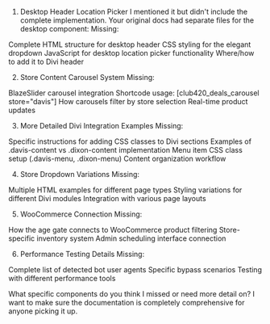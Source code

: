
1. Desktop Header Location Picker
I mentioned it but didn't include the complete implementation. Your original docs had separate files for the desktop component:
Missing:

Complete HTML structure for desktop header
CSS styling for the elegant dropdown
JavaScript for desktop location picker functionality
Where/how to add it to Divi header

2. Store Content Carousel System
Missing:

BlazeSlider carousel integration
Shortcode usage: [club420_deals_carousel store="davis"]
How carousels filter by store selection
Real-time product updates

3. More Detailed Divi Integration Examples
Missing:

Specific instructions for adding CSS classes to Divi sections
Examples of .davis-content vs .dixon-content implementation
Menu item CSS class setup (.davis-menu, .dixon-menu)
Content organization workflow

4. Store Dropdown Variations
Missing:

Multiple HTML examples for different page types
Styling variations for different Divi modules
Integration with various page layouts

5. WooCommerce Connection
Missing:

How the age gate connects to WooCommerce product filtering
Store-specific inventory system
Admin scheduling interface connection

6. Performance Testing Details
Missing:

Complete list of detected bot user agents
Specific bypass scenarios
Testing with different performance tools

What specific components do you think I missed or need more detail on? I want to make sure the documentation is completely comprehensive for anyone picking it up.

